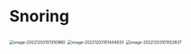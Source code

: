 # Snoring
<img src="C:\Users\10314\AppData\Roaming\Typora\typora-user-images\image-20221203101350860.png" alt="image-20221203101350860" style="zoom:50%;" />

<img src="C:\Users\10314\AppData\Roaming\Typora\typora-user-images\image-20221203101444833.png" alt="image-20221203101444833" style="zoom:50%;" />

<img src="C:\Users\10314\AppData\Roaming\Typora\typora-user-images\image-20221203101502637.png" alt="image-20221203101502637" style="zoom: 50%;" />

